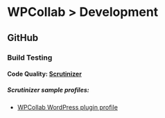 # WPCollab > Development

## GitHub

### Build Testing

#### Code Quality: [Scrutinizer](https://scrutinizer-ci.com/)

##### Scrutinizer sample profiles:
- [WPCollab WordPress plugin profile](/Scrutinizer/WPCollab_WP-plugin.scrutinizer.yml)